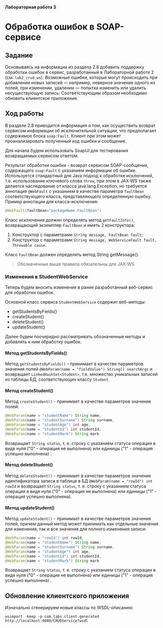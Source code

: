 **Лабораторная работа 3**

# Обработка ошибок в SOAP-сервисе

## Задание

Основываясь на информации из раздела 2.8 добавить поддержку обработки ошибок в сервис, 
разработанный в Лабораторной работе 2 (см. `lab2_crud_ws`). 
Возможные ошибки, которые могут происходить при добавлении новых записей — например, 
неверное значение одного из полей, при изменении, удалении — попытка изменить или удалить несуществующую запись. 
Соответствующим образом необходимо обновить клиентское приложение.

## Ход работы

В разделе 2.8 приводится информация о том, как осуществить возврат сервисом информации об исключительной ситуации, что предполагает содержимое блока `soap:Fault`. Клиент при этом может проанализировать полученный код ошибки и сообщение. 

Для начала будем использовать SoapUI для тестирования возвращаемых сервисом ответом. 

Результат обработки ошибки - возврат сервисом SOAP-сообщения, содержащего `soap:Fault` с указанием информации об ошибке. Используется стандартный для Java подход к обработке исключений, т.е. использование ключевого слова `throw`, при этом в JAX-WS также делается наследование от класса java.lang.Exception, но требуется аннотация `@WebFault` с указанием в качестве параметра `faultBean` соответствующего класса, представляющего определенную ошибку. Пример аннотации для класса-исключения:

```java
@WebFault(faultBean="packageName.FaultBean")
```

 Класс исключения должен определять метод `getFaultInfo()`, возвращающий экземпляр `FaultBean` и иметь 2 конструктора: 

1. Конструктор с параметрами `String message, FaultBean fault`;
2. Конструктор с параметрами `String message, WebServiceFault fault, Throwable cause`.

Класс `FaultBean` должен определять метод String getMessage().

> Обозначенные выше правила обязательны для JAX-WS



### Изменения в StudentWebService

Теперь будем вносить изменения в ранее разработанный веб-сервис для обработки ошибок. 

Основной класс сервиса `StudentWebService` содержит веб-методы:

* getStudentsByFields()
* createStudent()
* deleteStudent()
* updateStudent()

Далее будем поочередно рассматривать обозначенные методы и добавлять к ним обработку ошибок. 



#### Метод getStudentsByFields()

Метод `getStudentsByFields()` - принимает в качестве параметров значения полей `@WebParam(name = "fieldValue") String[] searchArgs`  и возвращает `LinkedHashSet<Student>`, т.е. множество уникальных записей из таблицы БД, соответствующих классу `Student`.



#### Метод createStudent()

Метод `createStudent()` - принимает в качестве параметров значения полей:

```java
@WebParam(name = "studentName") String name,
@WebParam(name = "studentSurname") String surname,
@WebParam(name = "studentAge") int age,
@WebParam(name = "studentId") int studentId,
@WebParam(name = "studentMark") String mark
```

Возвращает `String status`, т. е. строку с указанием статуса операции в виде нуля ("0" - операция не выполнена) или единицы ("1" - операция успешно выполнена) .



#### Метод deleteStudent()

Метод `deleteStudent()` - принимает в качестве параметров значение идентификатора записи в таблице в БД `@WebParam(name = "rowId") int rowId`  и возвращает `String status`, т. е. строку с указанием статуса операции в виде нуля ("0" - операция не выполнена) или единицы ("1" - операция успешно выполнена).



#### Метод updateStudent()

Метод `updateStudent()` - принимает в качестве параметров значения полей, причем данный метод может принимать как отдельные значения для изменения, так и все значения для полного изменения записи:

```java
@WebParam(name = "rowId") int rowId,
@WebParam(name = "studentName") String name,
@WebParam(name = "studentSurname") String surname,
@WebParam(name = "studentAge") int age,
@WebParam(name = "studentId") int studentId,
@WebParam(name = "studentMark") String mark
```

Возвращает `String status`, т. е. строку с указанием статуса операции в виде нуля ("0" - операция не выполнена) или единицы ("1" - операция успешно выполнена) .



## Обновление клиентского приложения

Изначально сгенерируем новые классы по WSDL-описанию:

```shell
wsimport -keep -p com.labs.client.generated http://localhost:8080/CRUDService?wsdl
```